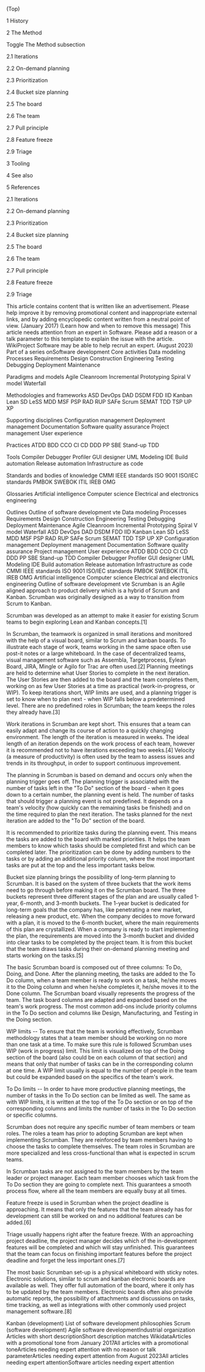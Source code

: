 


(Top)





1
History








2
The Method




Toggle The Method subsection





2.1
Iterations








2.2
On-demand planning








2.3
Prioritization








2.4
Bucket size planning








2.5
The board








2.6
The team








2.7
Pull principle








2.8
Feature freeze








2.9
Triage










3
Tooling








4
See also








5
References












2.1
Iterations








2.2
On-demand planning








2.3
Prioritization








2.4
Bucket size planning








2.5
The board








2.6
The team








2.7
Pull principle








2.8
Feature freeze








2.9
Triage






























This article contains content that is written like an advertisement. Please help improve it by removing promotional content and inappropriate external links, and by adding encyclopedic content written from a neutral point of view. (January 2017) (Learn how and when to remove this message)
This article needs attention from an expert in Software. Please add a reason or a talk parameter to this template to explain the issue with the article. WikiProject Software may be able to help recruit an expert. (August 2023)
Part of a series onSoftware development
Core activities
Data modeling
Processes
Requirements
Design
Construction
Engineering
Testing
Debugging
Deployment
Maintenance

Paradigms and models
Agile
Cleanroom
Incremental
Prototyping
Spiral
V model
Waterfall

Methodologies and frameworks
ASD
DevOps
DAD
DSDM
FDD
IID
Kanban
Lean SD
LeSS
MDD
MSF
PSP
RAD
RUP
SAFe
Scrum
SEMAT
TDD
TSP
UP
XP

Supporting disciplines
Configuration management
 Deployment management
Documentation
Software quality assurance
Project management
User experience

Practices
ATDD
BDD
CCO
CI
CD
DDD
PP
SBE
Stand-up
TDD

Tools
Compiler
Debugger
Profiler
GUI designer
UML Modeling
IDE
Build automation
Release automation
Infrastructure as code

Standards and bodies of knowledge
CMMI
IEEE standards
ISO 9001
ISO/IEC standards
PMBOK
SWEBOK
ITIL
IREB
OMG

Glossaries
Artificial intelligence
Computer science
Electrical and electronics engineering

Outlines
Outline of software development
vte
Data modeling
Processes
Requirements
Design
Construction
Engineering
Testing
Debugging
Deployment
Maintenance
Agile
Cleanroom
Incremental
Prototyping
Spiral
V model
Waterfall
ASD
DevOps
DAD
DSDM
FDD
IID
Kanban
Lean SD
LeSS
MDD
MSF
PSP
RAD
RUP
SAFe
Scrum
SEMAT
TDD
TSP
UP
XP
Configuration management
 Deployment management
Documentation
Software quality assurance
Project management
User experience
ATDD
BDD
CCO
CI
CD
DDD
PP
SBE
Stand-up
TDD
Compiler
Debugger
Profiler
GUI designer
UML Modeling
IDE
Build automation
Release automation
Infrastructure as code
CMMI
IEEE standards
ISO 9001
ISO/IEC standards
PMBOK
SWEBOK
ITIL
IREB
OMG
Artificial intelligence
Computer science
Electrical and electronics engineering
Outline of software development
vte
Scrumban is an Agile aligned approach to product delivery which is a hybrid of Scrum and Kanban. Scrumban was originally designed as a way to transition from Scrum to Kanban.

Scrumban was developed as an attempt to make it easier for existing Scrum teams to begin exploring Lean and Kanban concepts.[1]

In Scrumban, the teamwork is organized in small iterations and monitored with the help of a visual board, similar to Scrum and kanban boards. To illustrate each stage of work, teams working in the same space often use post-it notes or a large whiteboard. In the case of decentralized teams, visual management software such as Assembla, Targetprocess, Eylean Board, JIRA, Mingle or Agilo for Trac are often used.[2] Planning meetings are held to determine what User Stories to complete in the next iteration. The User Stories are then added to the board and the team completes them, working on as few User Stories at a time as practical (work-in-progress, or WIP). To keep iterations short, WIP limits are used, and a planning trigger is set to know when to plan next - when WIP falls below a predetermined level. There are no predefined roles in Scrumban; the team keeps the roles they already have.[3]

Work iterations in Scrumban are kept short. This ensures that a team can easily adapt and change its course of action to a quickly changing environment. The length of the iteration is measured in weeks. The ideal length of an iteration depends on the work process of each team, however it is recommended not to have iterations exceeding two weeks.[4] Velocity (a measure of productivity) is often used by the team to assess issues and trends in its throughput, in order to support continuous improvement.

The planning in Scrumban is based on demand and occurs only when the planning trigger goes off. The planning trigger is associated with the number of tasks left in the "To Do" section of the board - when it goes down to a certain number, the planning event is held. The number of tasks that should trigger a planning event is not predefined. It depends on a team's velocity (how quickly can the remaining tasks be finished) and on the time required to plan the next iteration. The tasks planned for the next iteration are added to the "To Do" section of the board.

It is recommended to prioritize tasks during the planning event. This means the tasks are added to the board with marked priorities. It helps the team members to know which tasks should be completed first and which can be completed later. The prioritization can be done by adding numbers to the tasks or by adding an additional priority column, where the most important tasks are put at the top and the less important tasks below.

Bucket size planning brings the possibility of long-term planning to Scrumban. It is based on the system of three buckets that the work items need to go through before making it on the Scrumban board. The three buckets represent three different stages of the plan and are usually called 1-year, 6-month, and 3-month buckets. The 1-year bucket is dedicated for long-term goals that the company has, like penetrating a new market, releasing a new product, etc. When the company decides to move forward with a plan, it is moved to the 6-month bucket, where the main requirements of this plan are crystallized. When a company is ready to start implementing the plan, the requirements are moved into the 3-month bucket and divided into clear tasks to be completed by the project team. It is from this bucket that the team draws tasks during their on-demand planning meeting and starts working on the tasks.[5]

The basic Scrumban board is composed out of three columns: To Do, Doing, and Done. After the planning meeting, the tasks are added to the To Do column, when a team member is ready to work on a task, he/she moves it to the Doing column and when he/she completes it, he/she moves it to the Done column. The Scrumban board visually represents the progress of the team. The task board columns are adapted and expanded based on the team's work progress. The most common add-ons include priority columns in the To Do section and columns like Design, Manufacturing, and Testing in the Doing section.

WIP limits -- 
To ensure that the team is working effectively, Scrumban methodology states that a team member should be working on no more than one task at a time. To make sure this rule is followed Scrumban uses WIP (work in progress) limit. This limit is visualized on top of the Doing section of the board (also could be on each column of that section) and means that only that number of tasks can be in the corresponding column at one time. A WIP limit usually is equal to the number of people in the team but could be expanded based on the specifics of the team's work.

To Do limits --
In order to have more productive planning meetings, the number of tasks in the To Do section can be limited as well. The same as with WIP limits, it is written at the top of the To Do section or on top of the corresponding columns and limits the number of tasks in the To Do section or specific columns.

Scrumban does not require any specific number of team members or team roles. The roles a team has prior to adopting Scrumban are kept when implementing Scrumban. They are reinforced by team members having to choose the tasks to complete themselves. The team roles in Scrumban are more specialized and less cross-functional than what is expected in scrum teams.

In Scrumban tasks are not assigned to the team members by the team leader or project manager. Each team member chooses which task from the To Do section they are going to complete next. This guarantees a smooth process flow, where all the team members are equally busy at all times.

Feature freeze is used in Scrumban when the project deadline is approaching. It means that only the features that the team already has for development can still be worked on and no additional features can be added.[6]

Triage usually happens right after the feature freeze. With an approaching project deadline, the project manager decides which of the in-development features will be completed and which will stay unfinished. This guarantees that the team can focus on finishing important features before the project deadline and forget the less important ones.[7]

The most basic Scrumban set-up is a physical whiteboard with sticky notes. Electronic solutions, similar to scrum and kanban electronic boards are available as well. They offer full automation of the board, where it only has to be updated by the team members. Electronic boards often also provide automatic reports, the possibility of attachments and discussions on tasks, time tracking, as well as integrations with other commonly used project management software.[8]

Kanban (development)
List of software development philosophies
Scrum (software development)
Agile software developmentIndustrial organization
Articles with short descriptionShort description matches WikidataArticles with a promotional tone from January 2017All articles with a promotional toneArticles needing expert attention with no reason or talk parameterArticles needing expert attention from August 2023All articles needing expert attentionSoftware articles needing expert attention




